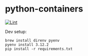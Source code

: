 # python-containers

[![Lint](https://github.com/matthew16550/python-containers/actions/workflows/lint.yml/badge.svg)](https://github.com/matthew16550/python-containers/actions/workflows/lint.yml)

Dev setup:

    brew install direnv pyenv
    pyenv install 3.12.2
    pip install -r requirements.txt
